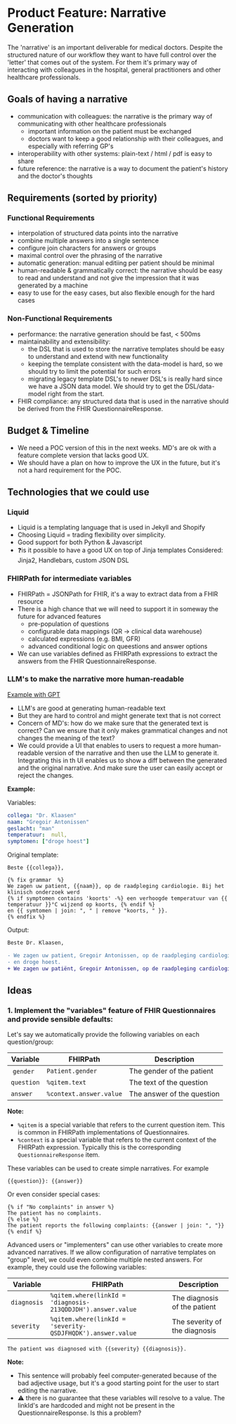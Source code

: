 # Product Feature: Narrative Generation

The 'narrative' is an important deliverable for medical doctors. Despite the structured nature of our workflow they want to have full control over the 'letter' that comes out of the system.
For them it's primary way of interacting with colleagues in the hospital, general practitioners and other healthcare professionals.

## Goals of having a narrative
- communication with colleagues: the narrative is the primary way of communicating with other healthcare professionals
  - important information on the patient must be exchanged
  - doctors want to keep a good relationship with their colleagues, and especially with referring GP's
- interoperability with other systems: plain-text / html / pdf is easy to share
- future reference: the narrative is a way to document the patient's history and the doctor's thoughts


## Requirements (sorted by priority)

### Functional Requirements
- interpolation of structured data points into the narrative
 - combine multiple answers into a single sentence
 - configure join characters for answers or groups
- maximal control over the phrasing of the narrative
- automatic generation: manual editiing per patient should be minimal
- human-readable & grammatically correct: the narrative should be easy to read and understand and not give the impression that it was generated by a machine
- easy to use for the easy cases, but also flexible enough for the hard cases


### Non-Functional Requirements
- performance: the narrative generation should be fast, < 500ms
- maintainability and extensibility:
  - the DSL that is used to store the narrative templates should be easy to understand and extend with new functionality
  - keeping the template consistent with the data-model is hard, so we should try to limit the potential for such errors
  - migrating legacy template DSL's to newer DSL's is really hard since we have a JSON data model. We should try to get the DSL/data-model right from the start.
- FHIR compliance: any structured data that is used in the narrative should be derived from the FHIR QuestionnaireResponse.

## Budget & Timeline
- We need a POC version of this in the next weeks. MD's are ok with a feature complete version that lacks good UX.
- We should have a plan on how to improve the UX in the future, but it's not a hard requirement for the POC.

## Technologies that we could use

### Liquid
- Liquid is a templating language that is used in Jekyll and Shopify
- Choosing Liquid = trading flexibility over simplicity.
- Good support for both Python & Javascript
- ❓is it possible to have a good UX on top of Jinja templates
Considered: Jinja2, Handlebars, custom JSON DSL

### FHIRPath for intermediate variables
- FHIRPath = JSONPath for FHIR, it's a way to extract data from a FHIR resource
- There is a high chance that we will need to support it in someway the future for advanced features
  - pre-population of questions
  - configurable data mappings (QR -> clinical data warehouse)
  - calculated expressions (e.g. BMI, GFR)
  - advanced conditional logic on queestions and answer options
- We can use variables defined as FHIRPath expressions to extract the answers from the FHIR QuestionnaireResponse.



### LLM's to make the narrative more human-readable
[Example with GPT](https://chatgpt.com/share/e1f55e16-d113-4616-8f75-5951552884c2)
- LLM's are good at generating human-readable text
- But they are hard to control and might generate text that is not correct
- Concern of MD's: how do we make sure that the generated text is correct? Can we ensure that it only makes grammatical changes and not changes the meaning of the text?
- We could provide a UI that enables to users to request a more human-readable version of the narrative and then use the LLM to generate it. Integrating this in th UI enables us to show a diff between the generated and the original narrative.
And make sure the user can easily accept or reject the changes.

**Example:**

Variables:
```yaml
collega: "Dr. Klaasen"
naam: "Gregoir Antonissen"
geslacht: "man"
temperatuur:  null,
symptomen: ["droge hoest"]
```
Original template:
```liquid
Beste {{collega}},

{% fix grammar  %}
We zagen uw patient, {{naam}}, op de raadpleging cardiologie. Bij het klinisch onderzoek werd
{% if symptomen contains 'koorts' -%} een verhoogde temperatuur van {{ temperatuur }}°C wijzend op koorts, {% endif %}
en {{ symtomen | join: ", " | remove "koorts, " }}.
{% endfix %}
```

Output:
```diff
Beste Dr. Klaasen,

- We zagen uw patient, Gregoir Antonissen, op de raadpleging cardiologie. Bij het klinisch onderzoek werd
- en droge hoest.
+ We zagen uw patiënt, Gregoir Antonissen, op de raadpleging cardiologie. Bij het klinisch onderzoek werd droge hoest vastgesteld.
```

## Ideas

### 1. Implement the "variables" feature of FHIR Questionnaires and provide sensible defaults:

Let's say we automatically provide the following variables on each question/group:

| Variable | FHIRPath | Description |
|----------|----------|-------------|
| `gender` | `Patient.gender` | The gender of the patient |
| `question` | `%qitem.text` | The text of the question |
| `answer` | `%context.answer.value` | The answer of the question |

**Note:**
- `%qitem` is a special variable that refers to the current question item. This is common in FHIRPath implementations of Questionnaires.
- `%context` is a special variable that refers to the current context of the FHIRPath expression. Typically this is the corresponding `QuestionnaireResponse` item.

These variables can be used to create simple narratives. For example

```liquid
{{question}}: {{answer}}
```

Or even consider special cases:

```liquid
{% if "No complaints" in answer %}
The patient has no complaints.
{% else %}
The patient reports the following complaints: {{answer | join: ", "}}
{% endif %}
```
Advanced users or "implementers" can use other variables to create more advanced narratives. If we allow configuration of narrative templates on "group" level, we could even combine multiple nested answers.
For example, they could use the following variables:

| Variable | FHIRPath | Description |
|----------|----------|-------------|
| `diagnosis` | `%qitem.where(linkId = 'diagnosis-213QDDJDH').answer.value` | The diagnosis of the patient |
| `severity` | `%qitem.where(linkId = 'severity-QSDJFHQDK').answer.value` | The severity of the diagnosis |

```liquid
The patient was diagnosed with {{severity} {{diagnosis}}.
```
**Note:**
- This sentence will probably feel computer-generated because of the bad adjective usage, but it's a good starting point for the user to start editing the narrative.
- ⚠️ there is no guarantee that these variables will resolve to a value. The linkId's are hardcoded and might not be present in the QuestionnaireResponse. Is this a problem?
